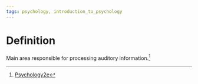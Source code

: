 ```yaml
---
tags: psychology, introduction_to_psychology
---
```


# Definition

Main area responsible for processing auditory information.[^1]

[^1]: [Psychology2e](zotero://open-pdf/library/items/SSTBV7L5?page=103)